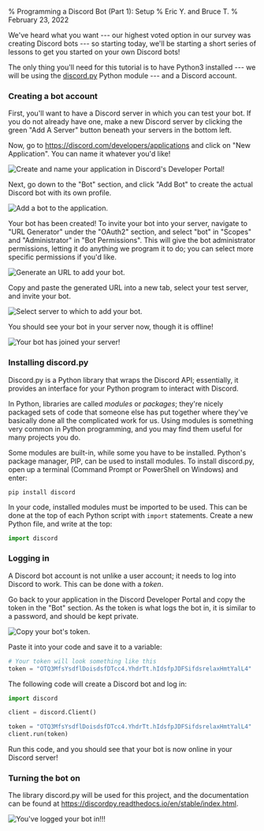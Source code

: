 % Programming a Discord Bot (Part 1): Setup
% Eric Y. and Bruce T.
% February 23, 2022

We've heard what you want
--- our highest voted option in our survey
was creating Discord bots ---
so starting today,
we'll be starting a short series of lessons
to get you started on your own Discord bots!

The only thing you'll need for this tutorial
is to have Python3 installed
--- we will be using the [discord.py](https://github.com/Rapptz/discord.py)
Python module ---
and a Discord account.

### Creating a bot account

First, you'll want to have a Discord server
in which you can test your bot.
If you do not already have one, make a new Discord server
by clicking the green "Add A Server" button
beneath your servers in the bottom left.

Now, go to <https://discord.com/developers/applications>
and click on "New Application".
You can name it whatever you'd like!

![Create and name your application in Discord's Developer Portal!](/img/2022/create_discord_application.png)

Next, go down to the "Bot" section,
and click "Add Bot" to create the actual Discord bot with its own profile.

![Add a bot to the application.](/img/2022/add_discord_bot.png)

Your bot has been created!
To invite your bot into your server,
navigate to "URL Generator" under the "OAuth2" section,
and select "bot" in "Scopes" and "Administrator" in "Bot Permissions".
This will give the bot administrator permissions,
letting it do anything we program it to do;
you can select more specific permissions if you'd like.

![Generate an URL to add your bot.](/img/2022/discord_url_generator.png)

Copy and paste the generated URL into a new tab,
select your test server, and invite your bot.

![Select server to which to add your bot.](/img/2022/add_bot_to_server.png)

You should see your bot in your server now,
though it is offline!

![Your bot has joined your server!](/img/2022/bot_offline.png)

### Installing discord.py

Discord.py is a Python library that wraps the Discord API;
essentially, it provides an interface
for your Python program to interact with Discord.

In Python, libraries are called *modules* or *packages*;
they're nicely packaged sets of code
that someone else has put together where 
they've basically done all the complicated work for us.
Using modules is something very common in Python programming, 
and you may find them useful for many projects you do.

Some modules are built-in, while some you have to be installed.
Python's package manager, PIP, can be used to install modules.
To install discord.py, open up a terminal
(Command Prompt or PowerShell on Windows)
and enter:

```
pip install discord
```

In your code, installed modules must be imported to be used.
This can be done at the top of each Python script
with `import` statements.
Create a new Python file,
and write at the top:

```python
import discord
```

### Logging in

A Discord bot account is not unlike a user account;
it needs to log into Discord to work.
This can be done with a *token*.

Go back to your application in the Discord Developer Portal
and copy the token in the "Bot" section.
As the token is what logs the bot in,
it is similar to a password, and should be kept private.

![Copy your bot's token.](/img/2022/copy_bot_token.png)

Paste it into your code and save it to a variable:

```python
# Your token will look something like this
token = "OTQ3MfsYsdflDoisdsfDTcc4.YhdrTt.hIdsfpJDFSifdsrelaxHmtYalL4"
```

The following code will create a Discord bot and log in:

```python
import discord

client = discord.Client()

token = "OTQ3MfsYsdflDoisdsfDTcc4.YhdrTt.hIdsfpJDFSifdsrelaxHmtYalL4"
client.run(token)
```

Run this code,
and you should see that your bot is now online in your Discord server!

### Turning the bot on

The library discord.py will be used for this project,
and the documentation can be found
at <https://discordpy.readthedocs.io/en/stable/index.html>.

![You've logged your bot in!!!](/img/2022/bot_online.png)

